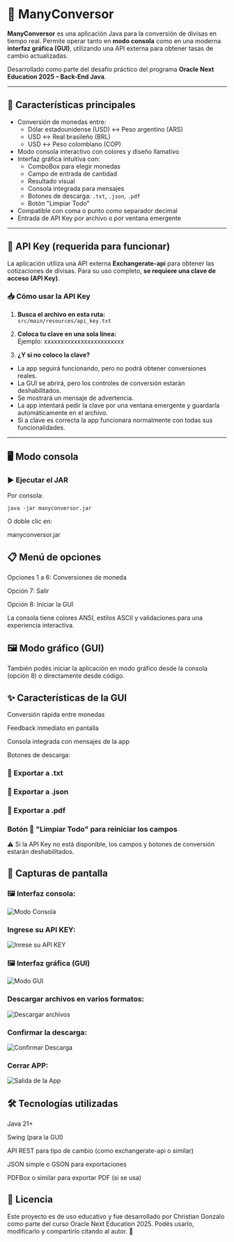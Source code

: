# 💱 ManyConversor

**ManyConversor** es una aplicación Java para la conversión de divisas en tiempo real. Permite operar tanto en **modo consola** como en una moderna **interfaz gráfica (GUI)**, utilizando una API externa para obtener tasas de cambio actualizadas.

Desarrollado como parte del desafío práctico del programa **Oracle Next Education 2025 – Back-End Java**.

---

## 🧭 Características principales

- Conversión de monedas entre:
  - Dólar estadounidense (USD) ↔ Peso argentino (ARS)
  - USD ↔ Real brasileño (BRL)
  - USD ↔ Peso colombiano (COP)
- Modo consola interactivo con colores y diseño llamativo
- Interfaz gráfica intuitiva con:
  - ComboBox para elegir monedas
  - Campo de entrada de cantidad
  - Resultado visual 
  - Consola integrada para mensajes
  - Botones de descarga: `.txt`, `.json`, `.pdf`
  - Botón "Limpiar Todo"
- Compatible con coma o punto como separador decimal
- Entrada de API Key por archivo o por ventana emergente

---

## 🔐 API Key (requerida para funcionar)

La aplicación utiliza una API externa **Exchangerate-api** para obtener las cotizaciones de divisas. Para su uso completo, **se requiere una clave de acceso (API Key)**.

### 📥 Cómo usar la API Key

1. **Busca el archivo en esta ruta:**  
   `src/main/resources/api_key.txt`

2. **Coloca tu clave en una sola línea:**  
   Ejemplo:
   xxxxxxxxxxxxxxxxxxxxxxxx

3. **¿Y si no coloco la clave?**  
- La app seguirá funcionando, pero no podrá obtener conversiones reales.
- La GUI se abrirá, pero los controles de conversión estarán deshabilitados.
- Se mostrará un mensaje de advertencia.
- La app intentará pedir la clave por una ventana emergente y guardarla automáticamente en el archivo.
- Si a clave es correcta la app funcionara normalmente con todas sus funcionalidades.

---

## 🖥️ Modo consola

### ▶️ Ejecutar el JAR

Por consola:

```
java -jar manyconversor.jar
```
O doble clic en:

manyconversor.jar

## 📋 Menú de opciones
Opciones 1 a 6: Conversiones de moneda

Opción 7: Salir

Opción 8: Iniciar la GUI

La consola tiene colores ANSI, estilos ASCII y validaciones para una experiencia interactiva.

## 🖼️ Modo gráfico (GUI)
También podés iniciar la aplicación en modo gráfico desde la consola (opción 8) o directamente desde código.

## ✨ Características de la GUI
Conversión rápida entre monedas

Feedback inmediato en pantalla

Consola integrada con mensajes de la app

Botones de descarga:

### 📄 Exportar a .txt

### 🧾 Exportar a .json

### 📕 Exportar a .pdf

### Botón 🧹 "Limpiar Todo" para reiniciar los campos

⚠️ Si la API Key no está disponible, los campos y botones de conversión estarán deshabilitados.

## 📸 Capturas de pantalla

### 🖼️ Interfaz consola:

![Modo Consola](img/Modo-Consola.png)

### Ingrese su API KEY:

![Inrese su API KEY](img/Ingreso-API-KEY.png)

### 🖼️ Interfaz gráfica (GUI)

![Modo GUI](img/Modo-GUI.png)

### Descargar archivos en varios formatos:

![Descargar archivos](img/Descarga-Archivo.png)

### Confirmar la descarga:

![Confirmar Descarga](img/Confirmacion.png)

### Cerrar APP:

![Salida de la App](img/Salida-GUI.png)

## 🛠️ Tecnologías utilizadas
Java 21+

Swing (para la GUI)

API REST para tipo de cambio (como exchangerate-api o similar)

JSON simple o GSON para exportaciones

PDFBox o similar para exportar PDF (si se usa)

## 📜 Licencia
Este proyecto es de uso educativo y fue desarrollado por Christian Gonzalo como parte del curso Oracle Next Education 2025.
Podés usarlo, modificarlo y compartirlo citando al autor. 🙌

